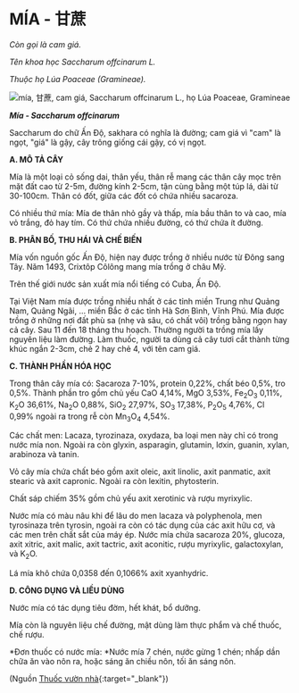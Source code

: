 # MÍA - 甘蔗

*Còn gọi là cam giá.*

*Tên khoa học Saccharum offcinarum L.*

*Thuộc họ Lúa Poaceae (Gramineae).*

![mía, 甘蔗, cam giá, Saccharum offcinarum L., họ Lúa Poaceae, Gramineae](/imgs/caythuoc/dtl/mia.jpg)

***Mía - Saccharum offcinarum***

Saccharum do chữ Ấn Độ, sakhara có nghĩa là đường; cam giá vì "cam" là ngọt, "giá" là gậy, cây trông giống cái gậy, có vị ngọt.

**A. MÔ TẢ CÂY**

Mía là một loại cỏ sống dai, thân yếu, thân rễ mang các thân cây mọc trên mặt đất cao từ 2-5m, đường kính 2-5cm, tận cùng bằng một túp lá, dài từ 30-100cm. Thân có đốt, giữa các đốt có chứa nhiều sacaroza.

Có nhiều thứ mía: Mía de thân nhỏ gầy và thấp, mía bầu thân to và cao, mía vỏ trắng, đỏ hay tím. Có thứ chứa nhiều đường, có thứ chứa ít đường.

**B. PHÂN BỐ, THU HÁI VÀ CHẾ BIẾN**

Mía vốn nguồn gốc Ấn Độ, hiện nay được trồng ở nhiều nước từ Đông sang Tây. Năm 1493, Crixtôp Côlông mang mía trồng ở châu Mỹ.

Trên thế giới nước sản xuất mía nổi tiếng có Cuba, Ấn Độ.

Tại Việt Nam mía được trồng nhiều nhất ở các tỉnh miền Trung như Quảng Nam, Quảng Ngãi, ... miền Bắc ở các tỉnh Hà Sơn Bình, Vĩnh Phú. Mía được trồng ở những nơi đất phù sa (nhẹ và sâu, có chất vôi) trồng bằng ngọn hay cả cây. Sau 11 đến 18 tháng thu hoạch. Thường người ta trồng mía lấy nguyên liệu làm đường. Làm thuốc, người ta dùng cả cây tươi cắt thành từng khúc ngắn 2-3cm, chẻ 2 hay chẻ 4, với tên cam giá.

**C. THÀNH PHẦN HÓA HỌC**

Trong thân cây mía có: Sacaroza 7-10%, protein 0,22%, chất béo 0,5%, tro 0,5%. Thành phần tro gồm chủ yếu CaO 4,14%, MgO 3,53%, Fe<sub>2</sub>O<sub>3</sub> 0,11%, K<sub>2</sub>O 36,61%, Na<sub>2</sub>O 0,88%, SiO<sub>2</sub> 27,97%, SO<sub>3</sub> 17,38%, P<sub>2</sub>O<sub>5</sub> 4,76%, Cl 0,99% ngoài ra trong rễ còn Mn<sub>3</sub>O<sub>4</sub> 4,54%.

Các chất men: Lacaza, tyrozinaza, oxydaza, ba loại men này chỉ có trong nước mía non. Ngoài ra còn glyxin, asparagin, glutamin, lơxin, guanin, xylan, arabinoza và tanin.

Vỏ cây mía chứa chất béo gồm axit oleic, axit linolic, axit panmatic, axit stearic và axit capronic. Ngoài ra còn lexitin, phytosterin.

Chất sáp chiếm 35% gồm chủ yếu axit xerotinic và rượu myrixylic.

Nước mía có màu nâu khi để lâu do men lacaza và polyphenola, men tyrosinaza trên tyrosin, ngoài ra còn có tác dụng của các axit hữu cơ, và các men trên chất sắt của máy ép. Nước mía chứa sacaroza 20%, glucoza, axit xitric, axit malic, axit tactric, axit aconitic, rượu myrixylic, galactoxylan, và K<sub>2</sub>O.

Lá mía khô chứa 0,0358 đến 0,1066% axit xyanhydric.

**D. CÔNG DỤNG VÀ LIỀU DÙNG**

Nước mía có tác dụng tiêu đờm, hết khát, bổ dưỡng.

Mía còn là nguyên liệu chế đường, mật dùng làm thực phẩm và chế thuốc, chế rượu.

*Đơn thuốc có nước mía: *Nước mía 7 chén, nước gừng 1 chén; nhấp dần chữa ăn vào nôn ra, hoặc sáng ăn chiều nôn, tối ăn sáng nôn.


(Nguồn [Thuốc vườn nhà](http://thuocvuonnha.com){:target="_blank"})